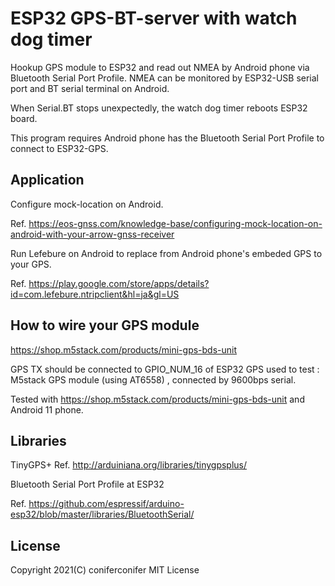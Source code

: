 # ESP32 GPS-BT-server with watch dog timer

Hookup GPS module to ESP32 and read out NMEA by Android phone via Bluetooth 
Serial Port Profile.
NMEA can be monitored by ESP32-USB serial port and BT serial terminal on Android.
 
When Serial.BT stops unexpectedly, the watch dog timer reboots ESP32 board.

This program requires Android phone has the Bluetooth Serial Port Profile to connect to ESP32-GPS.


## Application 

Configure mock-location on Android.

Ref. https://eos-gnss.com/knowledge-base/configuring-mock-location-on-android-with-your-arrow-gnss-receiver

Run Lefebure on Android to replace from Android phone's embeded GPS to your GPS.
 
Ref. https://play.google.com/store/apps/details?id=com.lefebure.ntripclient&hl=ja&gl=US


## How to wire your GPS module
https://shop.m5stack.com/products/mini-gps-bds-unit

GPS TX should be connected to GPIO_NUM_16 of ESP32
GPS used to test : M5stack GPS module (using AT6558) , connected by 9600bps serial.


Tested with https://shop.m5stack.com/products/mini-gps-bds-unit and Android 11 phone.

## Libraries 
TinyGPS+
Ref. http://arduiniana.org/libraries/tinygpsplus/

Bluetooth Serial Port Profile at ESP32

 Ref. https://github.com/espressif/arduino-esp32/blob/master/libraries/BluetoothSerial/
      
## License
Copyright 2021(C) coniferconifer
MIT License
 